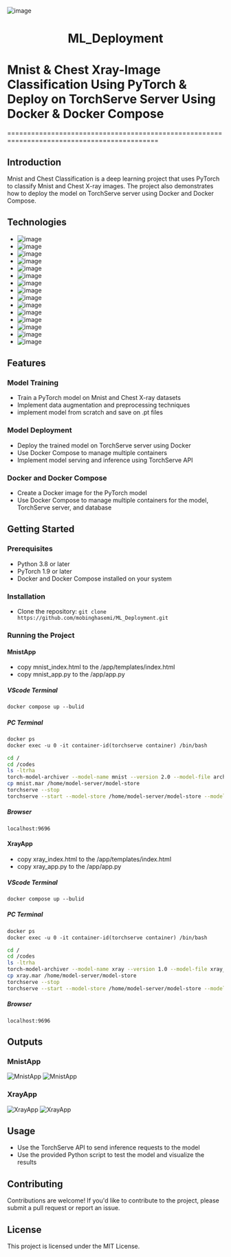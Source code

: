 ![image](https://github.com/user-attachments/assets/a13b48e5-4c5f-40f8-baa4-b7a6fd59b3dc)

<h1 style="text-align: center;">ML_Deployment</h1>

# Mnist & Chest Xray-Image Classification Using PyTorch & Deploy on TorchServe Server Using Docker & Docker Compose
============================================================================================

## Introduction
Mnist and Chest Classification is a deep learning project that uses PyTorch to classify Mnist and Chest X-ray images. The project also demonstrates how to deploy the model on TorchServe server using Docker and Docker Compose.

## Technologies
* ![image](https://github.com/marwin1991/profile-technology-icons/assets/76662862/2481dc48-be6b-4ebb-9e8c-3b957efe69fa)
* ![image](https://user-images.githubusercontent.com/25181517/117207330-263ba280-adf4-11eb-9b97-0ac5b40bc3be.png)
* ![image](https://user-images.githubusercontent.com/25181517/192158606-7c2ef6bd-6e04-47cf-b5bc-da2797cb5bda.png)
* ![image](https://user-images.githubusercontent.com/25181517/183423507-c056a6f9-1ba8-4312-a350-19bcbc5a8697.png)
* ![image](https://user-images.githubusercontent.com/25181517/183423775-2276e25d-d43d-4e58-890b-edbc88e915f7.png)
* ![image](https://github.com/marwin1991/profile-technology-icons/assets/76012086/4ec200c2-acdf-4c42-b419-cd49cba3d09f)
* ![image](https://github.com/marwin1991/profile-technology-icons/assets/76012086/24b02d77-2f28-43c7-b5d6-e15e3395851b)
* ![image](https://user-images.githubusercontent.com/25181517/192158954-f88b5814-d510-4564-b285-dff7d6400dad.png)
* ![image](https://user-images.githubusercontent.com/25181517/183898674-75a4a1b1-f960-4ea9-abcb-637170a00a75.png)
* ![image](https://user-images.githubusercontent.com/25181517/183898054-b3d693d4-dafb-4808-a509-bab54cf5de34.png)
* ![image](https://user-images.githubusercontent.com/25181517/192108891-d86b6220-e232-423a-bf5f-90903e6887c3.png)
* ![image](https://user-images.githubusercontent.com/25181517/183914128-3fc88b4a-4ac1-40e6-9443-9a30182379b7.png)
* ![image](https://user-images.githubusercontent.com/25181517/192108372-f71d70ac-7ae6-4c0d-8395-51d8870c2ef0.png)
* ![image](https://user-images.githubusercontent.com/25181517/192108374-8da61ba1-99ec-41d7-80b8-fb2f7c0a4948.png)
* ![image](https://user-images.githubusercontent.com/25181517/192107854-765620d7-f909-4953-a6da-36e1ef69eea6.png)
  


## Features
### Model Training
* Train a PyTorch model on Mnist and Chest X-ray datasets
* Implement data augmentation and preprocessing techniques
* implement model from scratch and save on .pt files

### Model Deployment
* Deploy the trained model on TorchServe server using Docker
* Use Docker Compose to manage multiple containers
* Implement model serving and inference using TorchServe API

### Docker and Docker Compose
* Create a Docker image for the PyTorch model
* Use Docker Compose to manage multiple containers for the model, TorchServe server, and database

## Getting Started
### Prerequisites
* Python 3.8 or later
* PyTorch 1.9 or later
* Docker and Docker Compose installed on your system

### Installation
* Clone the repository: `git clone https://github.com/mobinghasemi/ML_Deployment.git`

### Running the Project
#### MnistApp
* copy mnist_index.html to the /app/templates/index.html
* copy mnist_app.py to the /app/app.py
##### VScode Terminal
```dockerfile
docker compose up --bulid
```
##### PC Terminal
```dockerfile
docker ps
docker exec -u 0 -it container-id(torchserve container) /bin/bash
```
```bash
cd /
cd /codes
ls -ltrha
torch-model-archiver --model-name mnist --version 2.0 --model-file arch.py --serialized-file mnist.pt --handler mnist_handler_base.py --force
cp mnist.mar /home/model-server/model-store
torchserve --stop
torchserve --start --model-store /home/model-server/model-store --models mnist=mnist.mar --disable-token-auth --enable-model-api --ts-config /home/model-server/config.properties    
```
##### Browser
```curl
localhost:9696
```

#### XrayApp
* copy xray_index.html to the /app/templates/index.html
* copy xray_app.py to the /app/app.py
##### VScode Terminal
```dockerfile
docker compose up --bulid
```
##### PC Terminal
```dockerfile
docker ps
docker exec -u 0 -it container-id(torchserve container) /bin/bash
```
```bash
cd /
cd /codes
ls -ltrha
torch-model-archiver --model-name xray --version 1.0 --model-file xray_arch.py --serialized-file xray.pt --handler xray_handler_base.py --force
cp xray.mar /home/model-server/model-store
torchserve --stop
torchserve --start --model-store /home/model-server/model-store --models xray=xray.mar --disable-token-auth --enable-model-api --ts-config /home/model-server/config.properties    
```
##### Browser
```curl
localhost:9696
```


## Outputs
### MnistApp
![MnistApp](output_images/mnist1.png)
![MnistApp](output_images/mnist2.png)
### XrayApp
![XrayApp](output_images/xray1.png)
![XrayApp](output_images/xray2.png)


## Usage
* Use the TorchServe API to send inference requests to the model
* Use the provided Python script to test the model and visualize the results

## Contributing
Contributions are welcome! If you'd like to contribute to the project, please submit a pull request or report an issue.

## License
This project is licensed under the MIT License.
